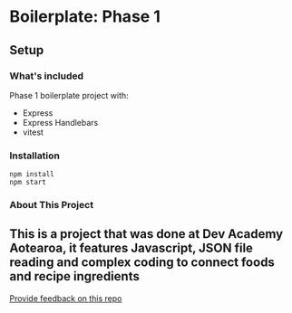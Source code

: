 # Boilerplate: Phase 1

## Setup

### What's included

Phase 1 boilerplate project with:

- Express
- Express Handlebars
- vitest

### Installation

```
npm install
npm start
```

### About This Project

This is a project that was done at Dev Academy Aotearoa, it features Javascript, JSON file reading and complex coding to connect foods and recipe ingredients
---

[Provide feedback on this repo](https://docs.google.com/forms/d/e/1FAIpQLSfw4FGdWkLwMLlUaNQ8FtP2CTJdGDUv6Xoxrh19zIrJSkvT4Q/viewform?usp=pp_url&entry.1958421517=boilerplate-phase1)
